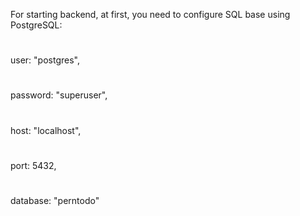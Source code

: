 For starting backend, at first, you need to configure SQL base using PostgreSQL:
#
  user: "postgres",
#
  password: "superuser",
 #
 host: "localhost",
 #
 port: 5432,
 #
 database: "perntodo"
